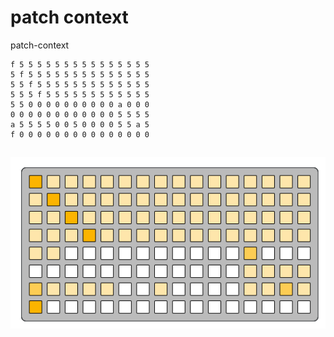 # patch context

patch-context
```
f 5 5 5 5 5 5 5 5 5 5 5 5 5 5 5
5 f 5 5 5 5 5 5 5 5 5 5 5 5 5 5
5 5 f 5 5 5 5 5 5 5 5 5 5 5 5 5
5 5 5 f 5 5 5 5 5 5 5 5 5 5 5 5
5 5 0 0 0 0 0 0 0 0 0 0 a 0 0 0
0 0 0 0 0 0 0 0 0 0 0 0 5 5 5 5
a 5 5 5 5 0 0 5 0 0 0 0 5 5 a 5
f 0 0 0 0 0 0 0 0 0 0 0 0 0 0 0
```
![patch-context](patch-context.png)
---
